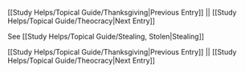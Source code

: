 [[Study Helps/Topical Guide/Thanksgiving|Previous Entry]]  ||  [[Study Helps/Topical Guide/Theocracy|Next Entry]]

 See [[Study Helps/Topical Guide/Stealing, Stolen|Stealing]]

[[Study Helps/Topical Guide/Thanksgiving|Previous Entry]]  ||  [[Study Helps/Topical Guide/Theocracy|Next Entry]]
